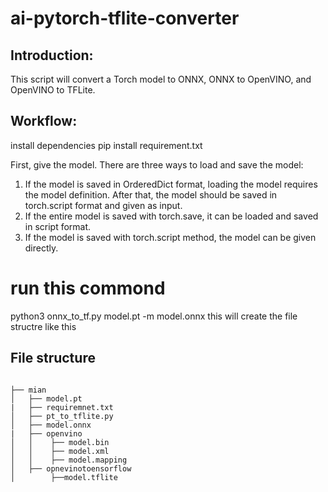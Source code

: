 # ai-pytorch-tflite-converter
## Introduction: 
This script will convert a Torch model to ONNX, ONNX to OpenVINO, and OpenVINO to TFLite.
## Workflow:
install dependencies
pip install requirement.txt

First, give the model. 
There are three ways to load and save the model:
1) If the model is saved in OrderedDict format, loading the model requires the model definition. After that, the model should be saved in torch.script format and given as input.
2) If the entire model is saved with torch.save, it can be loaded and saved in script format.
3) If the model is saved with torch.script method, the model can be given directly.

# run this commond
python3 onnx_to_tf.py model.pt -m model.onnx
this will create the file structre like this
## File structure 
```

├── mian
│   ├── model.pt
|   ├── requiremnet.txt
│   ├── pt_to_tflite.py
│   ├── model.onnx
|   ├── openvino 
│   │    ├── model.bin
│   │    ├── model.xml
│   │    ├── model.mapping
│   ├── opnevinotoensorflow
│        ├──model.tflite

```
